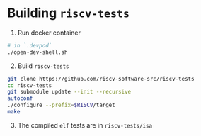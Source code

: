 # Building `riscv-tests`

1) Run docker container

```bash
# in `.devpod`
./open-dev-shell.sh
```

2) Build `riscv-tests`

```bash
git clone https://github.com/riscv-software-src/riscv-tests
cd riscv-tests
git submodule update --init --recursive
autoconf
./configure --prefix=$RISCV/target
make
```

3) The compiled `elf` tests are in `riscv-tests/isa`

